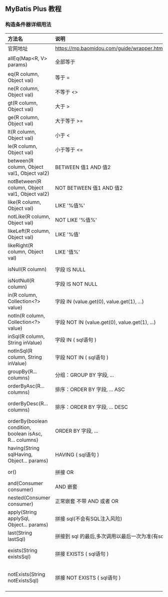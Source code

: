 ## MyBatis Plus 教程





### 构造条件器详细用法
| 方法名 | 说明 | 用法实例 | 等价SQL |
| :-----| :-----| ----: | :----: |
| 官网地址| https://mp.baomidou.com/guide/wrapper.html#abstractwrapper| ----: | :----: |
| allEq(Map<R, V> params) | 全部等于 | map.put("id","3");map.put("user_name","IT可乐");allEq(map) | user_name = "IT可乐" AND id = 3 |
| eq(R column, Object val) | 等于 = | eq("id","3") | id = 3 |
| ne(R column, Object val) | 不等于 <> | ne("id", "3") | id <> 3 |
| gt(R column, Object val) | 大于 > | gt("user_age","18") | user_age > 18 |
| ge(R column, Object val) | 大于等于 >= | ge("user_age","18") | user_age >= 18 |
| lt(R column, Object val) | 小于 < | lt("user_age","18") | user_age < 18 |
| le(R column, Object val) | 小于等于 <= | le("user_age","18") | user_age <= 18 |
| between(R column, Object val1, Object val2) | BETWEEN 值1 AND 值2  | between("user_age","18","25") | user_age BETWEEN 18 AND 25 |
| notBetween(R column, Object val1, Object val2) | NOT BETWEEN 值1 AND 值2  | notBetween("user_age","18","25") | user_age NOT BETWEEN 18 AND 25 |
| like(R column, Object val) | LIKE '%值%' | like("user_name","可乐") | like ‘%可乐%’ |
| notLike(R column, Object val) | NOT LIKE '%值%' | notLike("user_name","可乐") | not like ‘%可乐%’ |
| likeLeft(R column, Object val) | LIKE '%值' | likeLeft("user_name","可乐") | like ‘%可乐’ |
| likeRight(R column, Object val) | LIKE '值%' | likeRight("user_name","可乐") | like ‘可乐%’ |
| isNull(R column) | 字段 IS NULL | isNull("user_name") | user_name IS NULL |
| isNotNull(R column) | 字段 IS NOT NULL | isNotNull("user_name") | user_name IS NOT NULL |
| in(R column, Collection<?> value) | 字段 IN (value.get(0), value.get(1), ...) | in("user_age",{1,2,3}) | user_age IN (?,?,?) |
| notIn(R column, Collection<?> value) | 字段 NOT IN (value.get(0), value.get(1), ...) | notIn("user_age",{1,2,3}) | user_age NOT IN (?,?,?) |
| inSql(R column, String inValue) | 字段 IN ( sql语句 ) | inSql("id","select id from user") | id IN (select id from user) |
| notInSql(R column, String inValue) | 字段 NOT IN ( sql语句 ) | notInSql("id","select id from user where id > 2") | id NOT IN (select id from user where id > 2 |
| groupBy(R... columns) | 分组：GROUP BY 字段, ... | groupBy("id","user_age") | GROUP BY id,user_age |
| orderByAsc(R... columns) | 排序：ORDER BY 字段, ... ASC | orderByAsc("id","user_age") | ORDER BY id ASC,user_age ASC |
| orderByDesc(R... columns) | 排序：ORDER BY 字段, ... DESC | orderByDesc("id","user_age") | ORDER BY id DESC,user_age DESC |
| orderBy(boolean condition, boolean isAsc, R... columns) | ORDER BY 字段, ... | orderBy(true,true,"id","user_age") | ORDER BY id ASC,user_age ASC |
| having(String sqlHaving, Object... params) | HAVING ( sql语句 ) | having("sum(user_age)>{0}","25") | HAVING sum(user_age)>25 |
| or() | 拼接 OR | eq("id",1).or().eq("user_age",25) | id = 1 OR user_age = 25 |
| and(Consumer<Param> consumer) | AND 嵌套 | and(i->i.eq("id",1).ne("user_age",18)) | id = 1 AND user_age <> 25 |
| nested(Consumer<Param> consumer) | 正常嵌套 不带 AND 或者 OR | nested(i->i.eq("id",1).ne("user_age",18)) | id = 1 AND user_age <> 25 |
| apply(String applySql, Object... params) | 拼接 sql(不会有SQL注入风险) | apply("user_age>{0}","25 or 1=1") | user_age >'25 or 1=1' |
| last(String lastSql) | 拼接到 sql 的最后,多次调用以最后一次为准(有sql注入的风险) | last("limit 1") | limit 1  |
| exists(String existsSql) | 拼接 EXISTS ( sql语句 ) | exists("select id from user where user_age = 1") | EXISTS (select id from user where user_age = 1) |
| notExists(String notExistsSql) | 拼接 NOT EXISTS ( sql语句 ) | notExists("select id from user where user_age = 1") | NOT EXISTS (select id from user where user_age = 1) |




